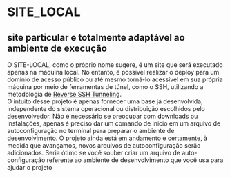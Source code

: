 # SITE_LOCAL
## site particular e totalmente adaptável ao ambiente de execução 
O SITE-LOCAL, como o próprio nome sugere, é um site que será executado apenas na máquina local. No entanto, é possível realizar o deploy para um domínio de acesso público ou até mesmo torná-lo acessível em sua própria máquina por meio de ferramentas de túnel, como o SSH, utilizando a metodologia de <a href="https://www.vultr.com/docs/reverse-ssh-tunneling/?utm_source=performance-max-latam">Reverse SSH Tunneling</a>.</br>
O intuito desse projeto é apenas fornecer uma base já desenvolvida, independente do sistema operacional ou distribuição escolhidos pelo desenvolvedor. Não é necessário se preocupar com downloads ou instalações, apenas é preciso dar um comando de início em um arquivo de autoconfiguração no terminal para preparar o ambiente de desenvolvimento. O projeto ainda está em andamento e certamente, à medida que avançamos, novos arquivos de autoconfiguração serão adicionados. Seria ótimo se você souber criar um arquivo de auto-configuração referente ao ambiente de desenvolvimento que você usa para ajudar o projeto
